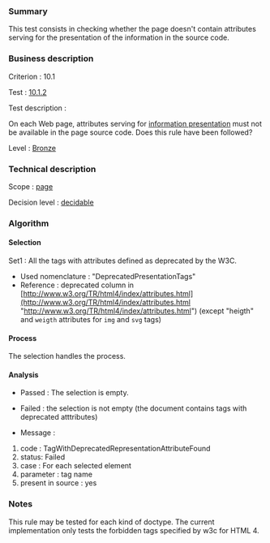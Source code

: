 ### Summary

This test consists in checking whether the page doesn't contain
attributes serving for the presentation of the information in the source
code.

### Business description

Criterion : 10.1

Test : [10.1.2](http://www.accessiweb.org/index.php/accessiweb-22-english-version.html#test-10-1-2)

Test description :

On each Web page, attributes serving for [information
presentation](http://www.accessiweb.org/index.php/glossary-76.html#mPresInfo)
must not be available in the page source code. Does this rule have been
followed?

Level : [Bronze](/en/category/rules-design/accessiweb-11/level/bronze)

### Technical description

Scope : [page](/en/category/rules-design/accessiweb-11/scope/page)

Decision level :
[decidable](/en/category/rules-design/accessiweb-11/decision-level/decidable)

### Algorithm

#### Selection

Set1 : All the tags with attributes defined as deprecated by the W3C.

-   Used nomenclature : "DeprecatedPresentationTags"
-   Reference : deprecated column in
    [http://www.w3.org/TR/html4/index/attributes.html](http://www.w3.org/TR/html4/index/attributes.html "http://www.w3.org/TR/html4/index/attributes.html")
    (except "heigth" and `weigth` attributes for `img` and `svg` tags)

#### Process

The selection handles the process.

#### Analysis

-   Passed : The selection is empty.

-   Failed : the selection is not empty (the document contains tags with
    deprecated atttributes)

-   Message :

1.  code : TagWithDeprecatedRepresentationAttributeFound
2.  status: Failed
3.  case : For each selected element
4.  parameter : tag name
5.  present in source : yes

### Notes

This rule may be tested for each kind of doctype. The current
implementation only tests the forbidden tags specified by w3c for HTML
4.
